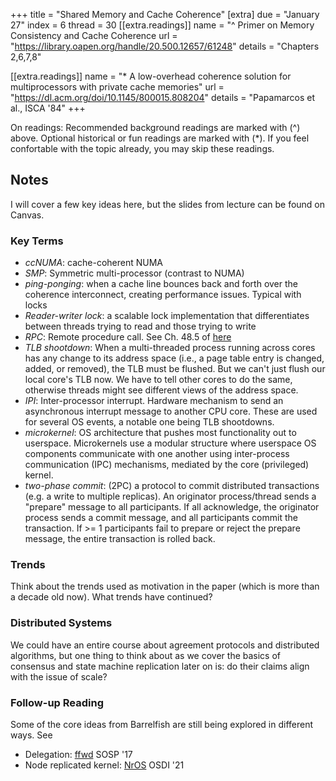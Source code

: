 +++
title = "Shared Memory and Cache Coherence"
[extra]
due = "January 27"
index = 6
thread = 30
[[extra.readings]]
name = "^ Primer on Memory Consistency and Cache Coherence
url = "https://library.oapen.org/handle/20.500.12657/61248"
details = "Chapters 2,6,7,8"

[[extra.readings]]
name = "* A low-overhead coherence solution for multiprocessors with private cache memories"
url = "https://dl.acm.org/doi/10.1145/800015.808204"
details = "Papamarcos et al., ISCA '84"
+++

On readings:
Recommended background readings are marked with (^) above. Optional historical or fun readings are marked with (*). 
If you feel confortable with the topic already, you may skip these readings. 

## Notes
I will cover a few key ideas here, but the slides from lecture can be found on Canvas. 

### Key Terms

- *ccNUMA*: cache-coherent NUMA
- *SMP*: Symmetric multi-processor (contrast to NUMA)
- *ping-ponging*: when a cache line bounces back and forth over the coherence interconnect, creating performance issues. Typical with locks
- *Reader-writer lock*: a scalable lock implementation that differentiates between threads trying to read and those trying to write
- *RPC*: Remote procedure call. See Ch. 48.5 of [here](https://pages.cs.wisc.edu/~remzi/OSTEP/dist-intro.pdf)
- *TLB shootdown*: When a multi-threaded process running across cores has any change to its address space (i.e., a page table entry is changed, added, or removed), the TLB must be flushed. But we can't just flush our local core's TLB now. We have to tell other cores to do the same, otherwise threads might see different views of the address space. 
- *IPI*: Inter-processor interrupt. Hardware mechanism to send an asynchronous interrupt message to another CPU core. These are used for several OS events, a notable one being TLB shootdowns.
- *microkernel*: OS architecture that pushes most functionality out to userspace. Microkernels use a modular structure where userspace OS components communicate with one another using inter-process communication (IPC) mechanisms, mediated by the core (privileged) kernel. 
- *two-phase commit*: (2PC) a protocol to commit distributed transactions (e.g. a write to multiple replicas). An originator process/thread sends a "prepare" message to all participants. If all acknowledge, the originator process sends a commit message, and all participants commit the transaction. If >= 1 participants fail to prepare or reject the prepare message, the entire transaction is rolled back. 

### Trends
Think about the trends used as motivation in the paper (which is more than a decade old now). What trends have continued?


### Distributed Systems
We could have an entire course about agreement protocols and distributed algorithms, but one thing to think about as we cover
the basics of consensus and state machine replication later on is: do their claims align with the issue of scale? 

### Follow-up Reading
Some of the core ideas from Barrelfish are still being explored in different ways. See
- Delegation: [ffwd](https://dl.acm.org/doi/10.1145/3132747.3132771) SOSP '17
- Node replicated kernel: [NrOS](https://www.usenix.org/conference/osdi21/presentation/bhardwaj) OSDI '21


